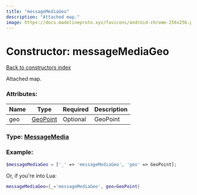 ```yaml
---
title: "messageMediaGeo"
description: "Attached map."
image: https://docs.madelineproto.xyz/favicons/android-chrome-256x256.png
---
```

# Constructor: messageMediaGeo  
[Back to constructors index](index.md)



Attached map.

### Attributes:

| Name     |    Type       | Required | Description |
|----------|---------------|----------|-------------|
|geo|[GeoPoint](../types/GeoPoint.md) | Optional|GeoPoint|



### Type: [MessageMedia](../types/MessageMedia.md)


### Example:

```php
$messageMediaGeo = ['_' => 'messageMediaGeo', 'geo' => GeoPoint];
```  


Or, if you're into Lua:

```lua
messageMediaGeo={_='messageMediaGeo', geo=GeoPoint}

```


